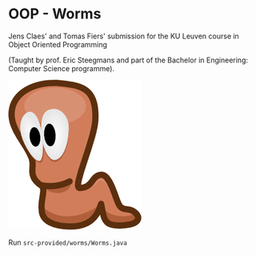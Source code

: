 OOP - Worms
========

Jens Claes' and Tomas Fiers' submission for the KU Leuven course in Object Oriented Programming

(Taught by prof. Eric Steegmans and part of the Bachelor in Engineering: Computer Science programme).

![alt text](https://raw.githubusercontent.com/caske33/oopworms/master/images/worm.png "Willy the Worm")

Run `src-provided/worms/Worms.java`
